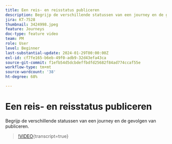 ```yaml
---
title: Een reis- en reisstatus publiceren
description: Begrijp de verschillende statussen van een journey en de gevolgen van publiceren.
jira: KT-7528
thumbnail: 3424998.jpeg
feature: Journeys
doc-type: feature video
team: PM
role: User
level: Beginner
last-substantial-update: 2024-01-29T00:00:00Z
exl-id: cf7fe165-b6eb-49f0-adb9-32d43efa43ca
source-git-commit: f1efb54d5dcbdeffbdfd25682f84ad774ccaf55e
workflow-type: tm+mt
source-wordcount: '38'
ht-degree: 68%

---
```


# Een reis- en reisstatus publiceren

Begrijp de verschillende statussen van een journey en de gevolgen van publiceren.

>[!VIDEO](https://video.tv.adobe.com/v/3424998?quality=12&learn=on){transcript=true}

